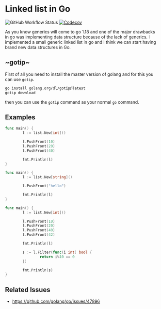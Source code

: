 # Linked list in Go

![GitHub Workflow Status](https://img.shields.io/github/actions/workflow/status/1995parham/linkedlist/ci.yaml?label=ci&logo=github&style=flat-square&branch=main)
[![Codecov](https://img.shields.io/codecov/c/gh/1995parham/linkedlist?logo=codecov&style=flat-square)](https://codecov.io/gh/1995parham/linkedlist)

As you know generics will come to go 1.18 and one of the major drawbacks in go was implementing data structure
because of the lack of generics.
I implemented a small generic linked list in go and I think we can start having brand new data structures in Go.

## ~gotip~

First of all you need to install the master version of golang
and for this you can use `gotip`.

```sh
go install golang.org/dl/gotip@latest
gotip download
```

then you can use the `gotip` command as your normal `go` command.

## Examples

```go
func main() {
        l := list.New[int]()

        l.PushFront(10)
        l.PushFront(20)
        l.PushFront(40)

        fmt.Println(l)
}
```

```go
func main() {
        l := list.New[string]()

        l.PushFront("hello")

        fmt.Println(l)
}
```

```go
func main() {
        l := list.New[int]()

        l.PushFront(10)
        l.PushFront(20)
        l.PushFront(40)
        l.PushFront(42)

        fmt.Println(l)

        s := l.Filter(func(i int) bool {
                return i%10 == 0
        })

        fmt.Println(s)
}
```

## Related Issues

- <https://github.com/golang/go/issues/47896>
